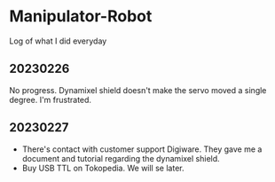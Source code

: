 # Manipulator-Robot
Log of what I did everyday

## 20230226
No progress. Dynamixel shield doesn't make the servo moved a single degree. I'm frustrated.

## 20230227
- There's contact with customer support Digiware. They gave me a document and tutorial regarding the dynamixel shield.
- Buy USB TTL on Tokopedia. We will se later.